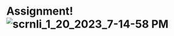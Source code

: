 # Assignment!![scrnli_1_20_2023_7-14-58 PM](https://user-images.githubusercontent.com/84958102/213717938-cfbeb02f-c366-439d-86e5-6e9f81912b27.gif)

